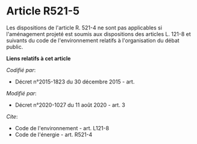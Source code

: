 # Article R521-5

Les dispositions de l'article R. 521-4 ne sont pas applicables si l'aménagement projeté est soumis aux dispositions des
articles L. 121-8 et suivants du code de l'environnement relatifs à l'organisation du débat public.

**Liens relatifs à cet article**

_Codifié par_:

  - Décret n°2015-1823 du 30 décembre 2015 - art.

_Modifié par_:

  - Décret n°2020-1027 du 11 août 2020 - art. 3

_Cite_:

  - Code de l'environnement - art. L121-8
  - Code de l'énergie - art. R521-4
